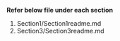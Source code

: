 
<b> Refer below file under each section </b>


1) Section1/Section1readme.md
3) Section3/Section3readme.md
